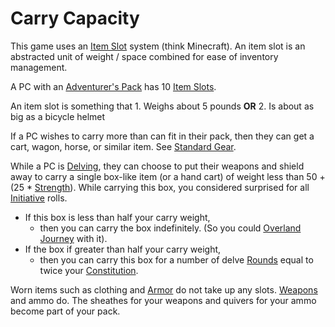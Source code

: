 # Carry Capacity

This game uses an [Item Slot](Item%20Slots.md) system (think Minecraft). An item slot is an abstracted unit of weight / space combined for ease of inventory management. 

A PC with an [Adventurer's Pack](../../Items/Equipment/Adventurer's%20Pack.md) has 10 [Item Slots](Item%20Slots.md). 

An item slot is something that 
	1. Weighs about 5 pounds **OR** 
	2. Is about as big as a bicycle helmet 

If a PC wishes to carry more than can fit in their pack, then they can get a cart, wagon, horse, or similar item. See [Standard Gear](../../Items/Equipment/Standard%20Gear.md). 

While a PC is [Delving](../../Game%20Procedures/Delving.md), they can choose to put their weapons and shield away to carry a single box-like item (or a hand cart) of weight less than 50 + (25 * [Strength](../Chosen%20Statistics/Strength.md)). While carrying this box, you considered surprised for all [Initiative](../../Game%20Procedures/Initiative.md) rolls.
- If this box is less than half your carry weight, 
	- then you can carry the box indefinitely. (So you could [Overland Journey](../../Game%20Procedures/Overland%20Journeys.md) with it).
- If the box if greater than half your carry weight, 
	- then you can carry this box for a number of delve [Rounds](../../Game%20Procedures/Round.md) equal to twice your [Constitution](../Chosen%20Statistics/Constitution.md).

Worn items such as clothing and [Armor](../../Items/Equipment/Armor.md) do not take up any slots. [Weapons](../../Items/Equipment/Weapons.md) and ammo do.
	The sheathes for your weapons and quivers for your ammo become part of your pack.